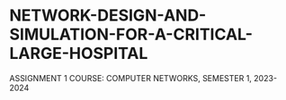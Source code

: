 # NETWORK-DESIGN-AND-SIMULATION-FOR-A-CRITICAL-LARGE-HOSPITAL
ASSIGNMENT 1 COURSE: COMPUTER NETWORKS, SEMESTER 1, 2023-2024 
